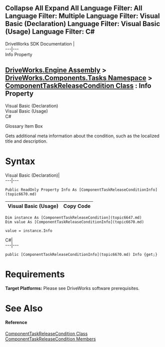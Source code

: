 Collapse All Expand All Language Filter: All  Language Filter: Multiple  Language Filter: Visual Basic (Declaration) Language Filter: Visual Basic (Usage) Language Filter: C#  
---  
DriveWorks SDK Documentation  |   
---|---  
Info Property   
  
[DriveWorks.Engine Assembly](topic2156.md) > [DriveWorks.Components.Tasks Namespace](topic6391.md) > [ComponentTaskReleaseCondition Class](topic6647.md) : Info Property  
---  
  
Visual Basic (Declaration)    
Visual Basic (Usage)    
C# 

Glossary Item Box

Gets additional meta information about the condition, such as the localized title and description. 

# Syntax

Visual Basic (Declaration)|   
---|---  
      
    
    Public ReadOnly Property Info As [ComponentTaskReleaseConditionInfo](topic6670.md)  
  
Visual Basic (Usage)| Copy Code  
---|---  
      
    
    Dim instance As [ComponentTaskReleaseCondition](topic6647.md)
    Dim value As [ComponentTaskReleaseConditionInfo](topic6670.md)
     
    value = instance.Info  
  
C#|   
---|---  
      
    
    public [ComponentTaskReleaseConditionInfo](topic6670.md) Info {get;}  
  
# Requirements

**Target Platforms:** Please see DriveWorks software prerequisites.

# See Also

#### Reference

[ComponentTaskReleaseCondition Class](topic6647.md)   
[ComponentTaskReleaseCondition Members](topic6648.md)


